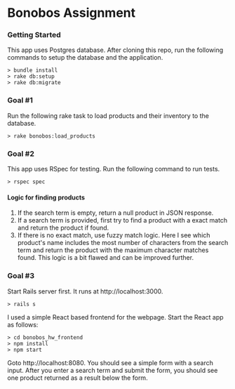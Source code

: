 # Bonobos Assignment

### Getting Started

This app uses Postgres database. After cloning this repo, run the following commands to setup the database and the application.

```
> bundle install
> rake db:setup
> rake db:migrate
```

### Goal #1

Run the following rake task to load products and their inventory to the database.
```
> rake bonobos:load_products
```

### Goal #2

This app uses RSpec for testing. Run the following command to run tests.
```
> rspec spec
```

#### Logic for finding products
1. If the search term is empty, return a null product in JSON response.
2. If a search term is provided, first try to find a product with a exact match and return the product if found.
3. If there is no exact match, use fuzzy match logic. Here I see which product's name includes the most number of characters from the search term and return the product with the maximum character matches found. This logic is a bit flawed and can be improved further.

### Goal #3

Start Rails server first. It runs at http://localhost:3000.
```
> rails s
```

I used a simple React based frontend for the webpage. Start the React app as follows:
```
> cd bonobos_hw_frontend
> npm install
> npm start
```

Goto http://localhost:8080. You should see a simple form with a search input. After you enter a search term and submit the form, you should see one product returned as a result below the form.
